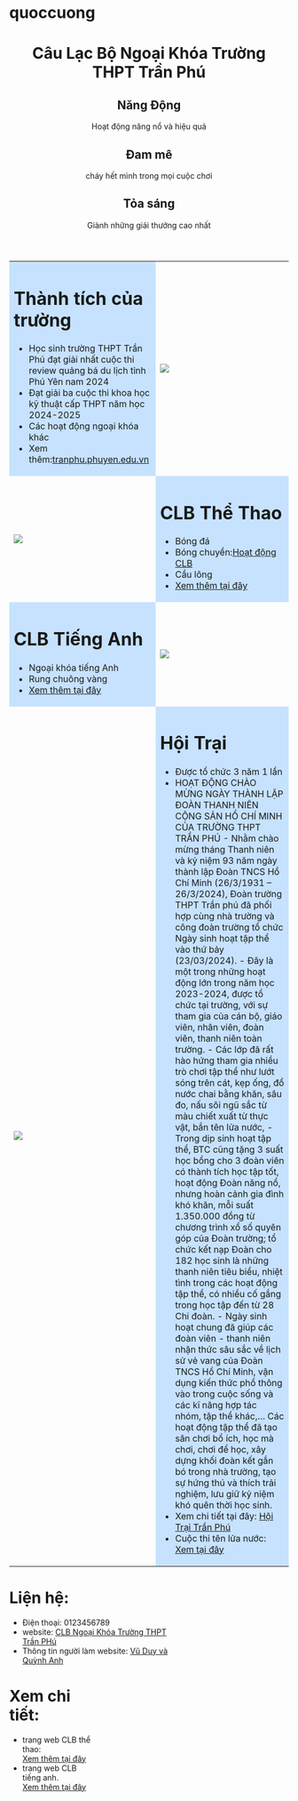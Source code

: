 # quoccuong

<!DOCTYPE html>
<html>
<head>
<meta charset="utf-8">
<link href="new 1.css" rel="stylesheet" type="text/css">
<body>
<header>
<div class="banner">
<h1>Câu Lạc Bộ Ngoại Khóa Trường THPT Trần Phú</h1>
</div>
<div class="slogan">
<div class="row">
<div class="block_3"><h2>Năng Động</h2><p>Hoạt động năng nổ và hiệu quả</p></div>
<div class="block_3"><h2>Đam mê</h2><p>cháy hết mình trong mọi cuộc chơi</p></div>
<div class="block_3"><h2>Tỏa sáng</h2><p>Giành những giải thưởng cao nhất</p></div>
</div>
</div>
</header>
<table>
<tr>
<td style="background-color: #C6E2FF;">
<h1>Thành tích của trường</h1>
<ul>
<li>Học sinh trường THPT Trần Phú đạt giải nhất cuộc thi review quảng bá du lịch tỉnh Phú Yên nam 2024</li>
<li>Đạt giải ba cuộc thi khoa học kỹ thuật cấp THPT năm học 2024-2025</li>
<li>Các hoạt động ngoại khóa khác</li>
<li>Xem thêm:<a href="https://tranphu.phuyen.edu.vn/" class="link">tranphu.phuyen.edu.vn</li>
</ul>
</td>
<td class="cell_img"><img src="img/banner.jpg" class="img"></td>
</tr>
<tr>
<td class="cell_img"><img src="img/thethao2.JPG" class="img"></td>
<td style="background-color: #C6E2FF;">
<h1>CLB Thể Thao</h1>
<ul>
<li>Bóng đá</li>
<li>Bóng chuyền:<a href="https://tranphu.phuyen.edu.vn/tin-tuc/hoat-dong-nha-truong/hoat-dong-cau-lac-bo-bong-chuyen-truong-thpt-tran-phu-nam-hoc-2024-2025.html" class="link">Hoạt động CLB</a></li>
<li>Cầu lông</li>
<li><a href='/cc1'>Xem thêm tại đây</a></li>
</ul>
</td>
</tr>
<tr>
<td style="background-color: #C6E2FF;">
<h1>CLB Tiếng Anh</h1>
<ul>
<li>Ngoại khóa tiếng Anh</li>
<li>Rung chuông vàng</li>
<li><a href='/cc2'>Xem thêm tại đây</a></li>
</ul>
</td>
<td class="cell_img"><img src="img/clbtienganh.jpg" class="img"></td>
</tr>
<tr>
<td class="cell_img"><img src="img/luatrai.JPG" class="img"></td>
<td style="background-color: #C6E2FF;">
<h1>Hội Trại</h1>
<ul>
<li>Được tổ chức 3 năm 1 lần</li>
<li>HOẠT ĐỘNG CHÀO MỪNG NGÀY THÀNH LẬP ĐOÀN THANH NIÊN CỘNG SẢN HỒ CHÍ MINH CỦA TRƯỜNG THPT TRẦN PHÚ
- Nhằm chào mừng tháng Thanh niên và kỷ niệm 93 năm ngày thành lập Đoàn TNCS Hồ Chí Minh (26/3/1931 – 26/3/2024), Đoàn trường THPT Trần phú đã phối hợp cùng nhà trường và công đoàn trường tổ chức Ngày sinh hoạt tập thể vào thứ bảy (23/03/2024).
- Đây là một trong những hoạt động lớn trong năm học 2023-2024, được tổ chức tại trường, với sự tham gia của cán bộ, giáo viên, nhân viên, đoàn viên, thanh niên toàn trường.
- Các lớp đã rất hào hứng tham gia nhiều trò chơi tập thể như  lướt sóng trên cát, kẹp ống, đổ nước chai bằng khăn, sâu đo, nấu sôi ngũ sắc từ màu chiết xuất từ thực vật, bắn tên lửa nước,
- Trong dịp sinh hoạt tập thể, BTC cũng tặng 3 suất học bổng cho 3 đoàn viên có thành tích học tập tốt, hoạt động Đoàn năng nổ, nhưng hoàn cảnh gia đình khó khăn, mỗi suất 1.350.000 đồng từ chương trình xổ số quyên góp của Đoàn trường; tổ chức kết nạp Đoàn cho 182 học sinh là những thanh niên tiêu biểu, nhiệt tình trong các hoạt động tập thể, có nhiều cố gắng trong học tập đến từ 28 Chi đoàn.
- Ngày sinh hoạt chung đã giúp các đoàn viên - thanh niên nhận thức sâu sắc về lịch sử vẻ vang của Đoàn TNCS Hồ Chí Minh, vận dụng  kiến thức phổ thông vào trong cuộc sống và các kĩ năng hợp tác nhóm, tập thể khác,… Các hoạt động tập thể đã tạo sân chơi bổ ích, học mà chơi, chơi để học, xây dựng khối đoàn kết gắn bó trong nhà trường, tạo sự hứng thú và thích trải nghiệm, lưu giữ kỷ niệm khó quên thời học sinh. </li>
<li>Xem chi tiết tại đây: <a href="https://www.facebook.com/share/p/1B6MoMQXcQ/" class="link">Hội Trại Trần Phú</a></li>
<li>Cuộc thi tên lửa nước: <a href="https://tranphu.phuyen.edu.vn/tin-tuc/hoat-dong-nha-truong/hoat-dong-stem-hap-dan-qua-hoi-thi-ten-lua-nuoc-chinh-phuc-khong-gian-nam-2024-cua-hoc-sinh-truong-thpt-tran-phu.html" class="link">Xem tại đây</a></li>
</ul>
</td>
</tr>
</table>
<footer>
<div class="row">
<div style="width:60%">
<h1>Liện hệ:</h1>
<ul>
<li>Điện thoại: 0123456789</li>
<li>website: <a class='link' href='/'>CLB Ngoại Khóa Trường THPT Trần PHú</a></li>
<li>Thông tin người làm website: <a href="https://www.facebook.com/share/14zJBRExM9/" class="link">Vũ Duy và Quỳnh Anh</a></li>
</ul>
</div>
<div style="width:10%"></div>
<div style="width:30%">
<h1>Xem chi tiết:</h1>
<ul>
<li> trang web CLB thể thao:</li><a class='link' href='/cc1'>Xem thêm tại đây</a>
<li> trang web CLB tiếng anh.</li><a class='link' href='/cc2'>Xem thêm tại đây</a>
</ul>
</div>
</footer>
</body>
</html>
